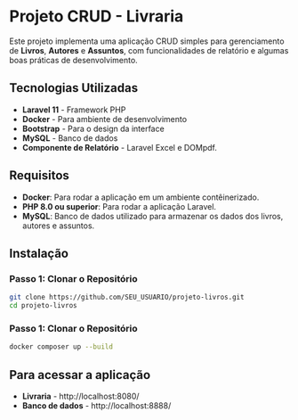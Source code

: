 # Projeto CRUD - Livraria

Este projeto implementa uma aplicação CRUD simples para gerenciamento de **Livros**, **Autores** e **Assuntos**, com funcionalidades de relatório e algumas boas práticas de desenvolvimento.

## Tecnologias Utilizadas

- **Laravel 11** - Framework PHP
- **Docker** - Para ambiente de desenvolvimento
- **Bootstrap** - Para o design da interface
- **MySQL** - Banco de dados
- **Componente de Relatório** - Laravel Excel e DOMpdf.

## Requisitos

- **Docker**: Para rodar a aplicação em um ambiente contêinerizado.
- **PHP 8.0 ou superior**: Para rodar a aplicação Laravel.
- **MySQL**: Banco de dados utilizado para armazenar os dados dos livros, autores e assuntos.

## Instalação

### Passo 1: Clonar o Repositório

```bash
git clone https://github.com/SEU_USUARIO/projeto-livros.git
cd projeto-livros
```

### Passo 1: Clonar o Repositório

```bash
docker composer up --build
```

## Para acessar a aplicação

- **Livraria** - http://localhost:8080/
- **Banco de dados** - http://localhost:8888/

